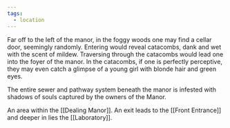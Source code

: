 ```yaml
---
tags:
  - location
---
```

Far off to the left of the manor, in the foggy woods one may find a cellar door, seemingly randomly. Entering would reveal catacombs, dank and wet with the scent of mildew. Traversing through the catacombs would lead one into the foyer of the manor. In the catacombs, if one is perfectly perceptive, they may even catch a glimpse of a young girl with blonde hair and green eyes.

The entire sewer and pathway system beneath the manor is infested with shadows of souls captured by the owners of the Manor.

An area within the [[Dealing Manor]]. An exit leads to the [[Front Entrance]] and deeper in lies the [[Laboratory]].